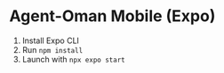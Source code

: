 
# Agent-Oman Mobile (Expo)
1. Install Expo CLI
2. Run `npm install`
3. Launch with `npx expo start`
